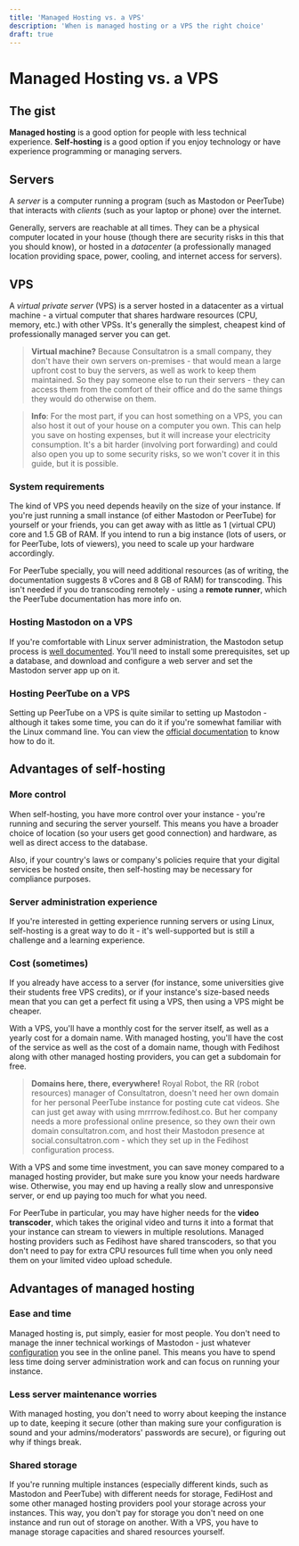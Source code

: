 ```yaml
---
title: 'Managed Hosting vs. a VPS'
description: 'When is managed hosting or a VPS the right choice'
draft: true
---
```

Managed Hosting vs. a VPS
===

## The gist

**Managed hosting** is a good option for people with less technical experience.
**Self-hosting** is a good option if you enjoy technology or have experience
programming or managing servers.

## Servers

A *server* is a computer running a program (such as Mastodon or PeerTube) that
interacts with *clients* (such as your laptop or phone) over the internet.

Generally, servers are reachable at all times. They can be a physical computer
located in your house (though there are security risks in this that you should
know), or hosted in a *datacenter* (a professionally managed location providing
space, power, cooling, and internet access for servers).

## VPS

A *virtual private server* (VPS) is a server hosted in a datacenter as a
virtual machine - a virtual computer that shares hardware resources (CPU,
memory, etc.) with other VPSs. It's generally the simplest, cheapest kind of
professionally managed server you can get.

> **Virtual machine?** Because Consultatron is a small company, they don't have
> their own servers on-premises - that would mean a large upfront cost to buy
> the servers, as well as work to keep them maintained. So they pay someone
> else to run their servers - they can access them from the comfort of their
> office and do the same things they would do otherwise on them.

> **Info**: For the most part, if you can host something on a VPS, you can also
> host it out of your house on a computer you own. This can help you save on
> hosting expenses, but it will increase your electricity consumption. It's a
> bit harder (involving port forwarding) and could also open you up to some
> security risks, so we won't cover it in this guide, but it is possible.

### System requirements

The kind of VPS you need depends heavily on the size of your instance. If
you're just running a small instance (of either Mastodon or PeerTube) for
yourself or your friends, you can get away with as little as 1 (virtual CPU)
core and 1.5 GB of RAM. If you intend to run a big instance (lots of users, or
for PeerTube, lots of viewers), you need to scale up your hardware accordingly.

For PeerTube specially, you will need additional resources (as of writing, the
documentation suggests 8 vCores and 8 GB of RAM) for transcoding. This isn't
needed if you do transcoding remotely - using a **remote runner**, which the
PeerTube documentation has more info on.

### Hosting Mastodon on a VPS

If you're comfortable with Linux server administration, the Mastodon setup
process is [well documented](https://docs.joinmastodon.org/user/run-your-own/).
You'll need to install some prerequisites, set up a database, and download and
configure a web server and set the Mastodon server app up on it.

### Hosting PeerTube on a VPS

Setting up PeerTube on a VPS is quite similar to setting up Mastodon - although
it takes some time, you can do it if you're somewhat familiar with the Linux
command line. You can view the [official
documentation](https://docs.joinpeertube.org/#create-your-own-instance) to know
how to do it.

## Advantages of self-hosting

### More control

When self-hosting, you have more control over your instance - you're running
and securing the server yourself. This means you have a broader choice of
location (so your users get good connection) and hardware, as well as direct
access to the database.

Also, if your country's laws or company's policies require that your digital
services be hosted onsite, then self-hosting may be necessary for compliance
purposes.

### Server administration experience

If you're interested in getting experience running servers or using Linux,
self-hosting is a great way to do it - it's well-supported but is still a
challenge and a learning experience.

### Cost (sometimes)

If you already have access to a server (for instance, some universities give
their students free VPS credits), or if your instance's size-based needs mean
that you can get a perfect fit using a VPS, then using a VPS might be cheaper.

With a VPS, you'll have a monthly cost for the server itself, as well as a
yearly cost for a domain name. With managed hosting, you'll have the cost of
the service as well as the cost of a domain name, though with Fedihost along
with other managed hosting providers, you can get a subdomain for free.

> **Domains here, there, everywhere!** Royal Robot, the RR (robot resources)
> manager of Consultatron, doesn't need her own domain for her personal
> PeerTube instance for posting cute cat videos. She can just get away with
> using mrrrrow.fedihost.co. But her company needs a more professional online
> presence, so they own their own domain consultatron.com, and host their
> Mastodon presence at social.consultatron.com - which they set up in the
> Fedihost configuration process.

<!-- if there is a fedihost pricing page, that should be linked here -->

With a VPS and some time investment, you can save money compared to a managed
hosting provider, but make sure you know your needs hardware wise. Otherwise,
you may end up having a really slow and unresponsive server, or end up paying
too much for what you need.

For PeerTube in particular, you may have higher needs for the **video
transcoder**, which takes the original video and turns it into a format that
your instance can stream to viewers in multiple resolutions. Managed hosting
providers such as Fedihost have shared transcoders, so that you don't need to
pay for extra CPU resources full time when you only need them on your limited
video upload schedule.

## Advantages of managed hosting

### Ease and time

Managed hosting is, put simply, easier for most people. You don't need to
manage the inner technical workings of Mastodon - just whatever
[configuration](/articles/mastodon/creating/configuring) you see in the online
panel. This means you have to spend less time doing server administration work
and can focus on running your instance.

### Less server maintenance worries

With managed hosting, you don't need to worry about keeping the instance up to
date, keeping it secure (other than making sure your configuration is sound and
your admins/moderators' passwords are secure), or figuring out why if things
break.

### Shared storage

If you're running multiple instances (especially different kinds, such as
Mastodon and PeerTube) with different needs for storage, FediHost and some
other managed hosting providers pool your storage across your instances. This
way, you don't pay for storage you don't need on one instance and run out of
storage on another. With a VPS, you have to manage storage capacities and
shared resources yourself.
